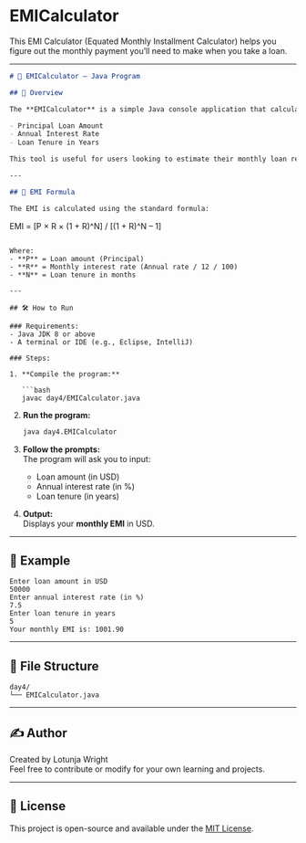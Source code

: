 # EMICalculator
This EMI Calculator (Equated Monthly Installment Calculator) helps you figure out the monthly payment you’ll need to make when you take a loan.

---

```markdown
# 💸 EMICalculator – Java Program

## 📌 Overview

The **EMICalculator** is a simple Java console application that calculates the **Equated Monthly Installment (EMI)** for a loan based on:

- Principal Loan Amount
- Annual Interest Rate
- Loan Tenure in Years

This tool is useful for users looking to estimate their monthly loan repayment amount, whether it's for a home loan, car loan, or personal loan.

---

## 🧮 EMI Formula

The EMI is calculated using the standard formula:

```
EMI = [P × R × (1 + R)^N] / [(1 + R)^N – 1]
```

Where:  
- **P** = Loan amount (Principal)  
- **R** = Monthly interest rate (Annual rate / 12 / 100)  
- **N** = Loan tenure in months

---

## 🛠️ How to Run

### Requirements:
- Java JDK 8 or above
- A terminal or IDE (e.g., Eclipse, IntelliJ)

### Steps:

1. **Compile the program:**

   ```bash
   javac day4/EMICalculator.java
   ```

2. **Run the program:**

   ```bash
   java day4.EMICalculator
   ```

3. **Follow the prompts:**  
   The program will ask you to input:
   - Loan amount (in USD)
   - Annual interest rate (in %)
   - Loan tenure (in years)

4. **Output:**  
   Displays your **monthly EMI** in USD.

---

## 🧾 Example

```
Enter loan amount in USD
50000
Enter annual interest rate (in %)
7.5
Enter loan tenure in years
5
Your monthly EMI is: 1001.90
```

---

## 📂 File Structure

```
day4/
└── EMICalculator.java
```

---

## ✍️ Author

Created by Lotunja Wright  
Feel free to contribute or modify for your own learning and projects.

---

## 📜 License

This project is open-source and available under the [MIT License](https://opensource.org/licenses/MIT).

